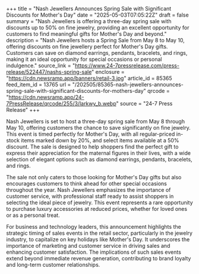 +++
title = "Nash Jewellers Announces Spring Sale with Significant Discounts for Mother's Day"
date = "2025-05-03T07:05:22Z"
draft = false
summary = "Nash Jewellers is offering a three-day spring sale with discounts up to 50% on fine jewelry, providing an excellent opportunity for customers to find meaningful gifts for Mother's Day and beyond."
description = "Nash Jewellers hosts a Spring Sale from May 8 to May 10, offering discounts on fine jewellery perfect for Mother's Day gifts. Customers can save on diamond earrings, pendants, bracelets, and rings, making it an ideal opportunity for special occasions or personal indulgence."
source_link = "https://www.24-7pressrelease.com/press-release/522447/nashs-spring-sale"
enclosure = "https://cdn.newsramp.app/banners/retail-3.jpg"
article_id = 85365
feed_item_id = 13765
url = "/202505/85365-nash-jewellers-announces-spring-sale-with-significant-discounts-for-mothers-day"
qrcode = "https://cdn.newsramp.app/24-7PressRelease/qrcode/255/3/larkwy_b.webp"
source = "24-7 Press Release"
+++

<p>Nash Jewellers is set to host a three-day spring sale from May 8 through May 10, offering customers the chance to save significantly on fine jewelry. This event is timed perfectly for Mother's Day, with all regular-priced in-stock items marked down by 20%, and select items available at a 50% discount. The sale is designed to help shoppers find the perfect gift to express their appreciation for the maternal figures in their lives, with a wide selection of elegant options such as diamond earrings, pendants, bracelets, and rings.</p><p>The sale not only caters to those looking for Mother's Day gifts but also encourages customers to think ahead for other special occasions throughout the year. Nash Jewellers emphasizes the importance of customer service, with professional staff ready to assist shoppers in selecting the ideal piece of jewelry. This event represents a rare opportunity to purchase luxury accessories at reduced prices, whether for loved ones or as a personal treat.</p><p>For business and technology leaders, this announcement highlights the strategic timing of sales events in the retail sector, particularly in the jewelry industry, to capitalize on key holidays like Mother's Day. It underscores the importance of marketing and customer service in driving sales and enhancing customer satisfaction. The implications of such sales events extend beyond immediate revenue generation, contributing to brand loyalty and long-term customer relationships.</p>